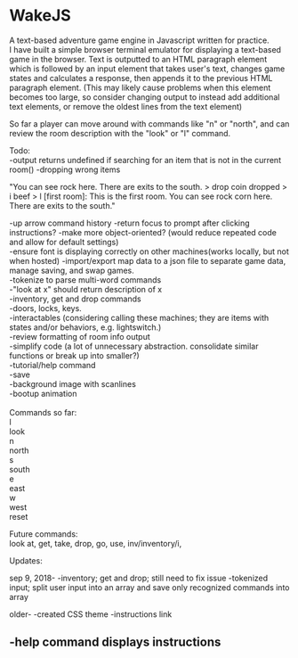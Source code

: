 # WakeJS
A text-based adventure game engine in Javascript written for practice.
<br />
I have built a simple browser terminal emulator for displaying a text-based game in the browser. Text is outputted to an HTML paragraph element which is followed by an input element that takes user's text, changes game states and calculates a response, then appends it to the previous HTML paragraph element.  (This may likely cause problems when this element becomes too large, so consider changing output to instead add additional text elements, or remove the oldest lines from the text element)

So far a player can move around with commands like "n" or "north", and can review the room description with the "look" or "l" command.
<p>
Todo:<br />
-output returns undefined if searching for an item that is not in the current room()
-dropping wrong items

"You can see rock here. There are exits to the south.
       > drop coin
dropped 
       > i
beef
       > l
[first room]:
This is the first room.
You can see rock corn here. There are exits to the south."


-up arrow command history
-return focus to prompt after clicking instructions?
-make more object-oriented? (would reduce repeated code and allow for default settings)<br />
-ensure font is displaying correctly on other machines(works locally, but not when hosted)
-import/export map data to a json file to separate game data, manage saving, and swap games.<br />
-tokenize to parse multi-word commands<br />
-"look at x" should return description of x<br />
-inventory, get and drop commands<br />
-doors, locks, keys.<br />
-interactables (considering calling these machines; they are items with states and/or behaviors, e.g. lightswitch.)<br />
-review formatting of room info output<br />
-simplify code (a lot of unnecessary abstraction.  consolidate similar functions or break up into smaller?)<br />
-tutorial/help command<br />
-save<br />
-background image with scanlines<br />
-bootup animation<br />
 <br />
Commands so far:<br />
l<br />
look<br />
n<br />
north<br />
s<br />
south<br />
e<br />
east<br />
w<br />
west<br />
reset<br />

Future commands:<br />
look at, get, take, drop, go, use, inv/inventory/i, 

Updates:

sep 9, 2018-
-inventory; get and drop; still need to fix issue
-tokenized input; split user input into an array and save only recognized commands into array

older-
-created CSS theme
-instructions link

-help command displays instructions
-